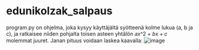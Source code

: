 # edunikolzak_salpaus
program.py on ohjelma, joka kysyy käyttäjältä syötteenä kolme lukua (a, b ja c), ja ratkaisee niiden pohjalta toisen asteen yhtälön 𝑎𝑥^2 + 𝑏𝑥 + 𝑐 molemmat juuret. Janan pituus voidaan laskea kaavalla:
![image](https://github.com/Ryanairy55/edunikolzak_salpaus/assets/62998707/d09512ee-275d-4e21-8855-d0e96a512dd4)
